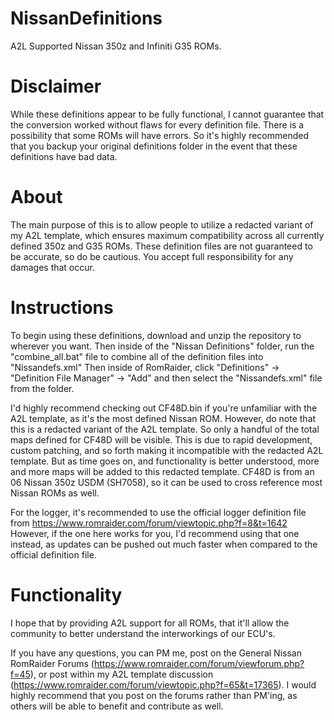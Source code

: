 # NissanDefinitions
A2L Supported Nissan 350z and Infiniti G35 ROMs. 

# Disclaimer

While these definitions appear to be fully functional, I cannot guarantee that the conversion worked without flaws for every definition file. There is a possibility that some ROMs will have errors. So it's highly recommended that you backup your original definitions folder in the event that these definitions have bad data.

# About

The main purpose of this is to allow people to utilize a redacted variant of my A2L template, which ensures maximum compatibility across all currently defined 350z and G35 ROMs. These definition files are not guaranteed to be accurate, so do be cautious. You accept full responsibility for any damages that occur. 

# Instructions 

To begin using these definitions, download and unzip the repository to wherever you want. Then inside of the "Nissan Definitions" folder, run the "combine_all.bat" file to combine all of the definition files into "Nissandefs.xml" Then inside of RomRaider, click "Definitions" -> "Definition File Manager" -> "Add" and then select the "Nissandefs.xml" file from the folder. 

I'd highly recommend checking out CF48D.bin if you're unfamiliar with the A2L template, as it's the most defined Nissan ROM. However, do note that this is a redacted variant of the A2L template. So only a handful of the total maps defined for CF48D will be visible. This is due to rapid development, custom patching, and so forth making it incompatible with the redacted A2L template. But as time goes on, and functionality is better understood, more and more maps will be added to this redacted template. CF48D is from an 06 Nissan 350z USDM (SH7058), so it can be used to cross reference most Nissan ROMs as well. 

For the logger, it's recommended to use the official logger definition file from https://www.romraider.com/forum/viewtopic.php?f=8&t=1642 However, if the one here works for you, I'd recommend using that one instead, as updates can be pushed out much faster when compared to the official definition file.

# Functionality

I hope that by providing A2L support for all ROMs, that it'll allow the community to better understand the interworkings of our ECU's.

If you have any questions, you can PM me, post on the General Nissan RomRaider Forums (https://www.romraider.com/forum/viewforum.php?f=45), or post within my A2L template discussion (https://www.romraider.com/forum/viewtopic.php?f=65&t=17365). I would highly recommend that you post on the forums rather than PM'ing, as others will be able to benefit and contribute as well. 
